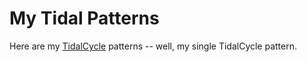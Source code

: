 # My Tidal Patterns

Here are my [TidalCycle](https://tidalcycles.org/) patterns -- well, my single TidalCycle pattern.
